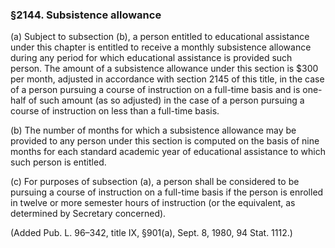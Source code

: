 ### §2144. Subsistence allowance ###

(a) Subject to subsection (b), a person entitled to educational assistance under this chapter is entitled to receive a monthly subsistence allowance during any period for which educational assistance is provided such person. The amount of a subsistence allowance under this section is $300 per month, adjusted in accordance with section 2145 of this title, in the case of a person pursuing a course of instruction on a full-time basis and is one-half of such amount (as so adjusted) in the case of a person pursuing a course of instruction on less than a full-time basis.

(b) The number of months for which a subsistence allowance may be provided to any person under this section is computed on the basis of nine months for each standard academic year of educational assistance to which such person is entitled.

(c) For purposes of subsection (a), a person shall be considered to be pursuing a course of instruction on a full-time basis if the person is enrolled in twelve or more semester hours of instruction (or the equivalent, as determined by Secretary concerned).

(Added Pub. L. 96–342, title IX, §901(a), Sept. 8, 1980, 94 Stat. 1112.)